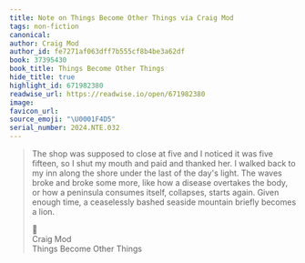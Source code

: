 ```yaml
---
title: Note on Things Become Other Things via Craig Mod
tags: non-fiction
canonical:
author: Craig Mod
author_id: fe7271af063dff7b555cf8b4be3a62df
book: 37395430
book_title: Things Become Other Things
hide_title: true
highlight_id: 671982380
readwise_url: https://readwise.io/open/671982380
image:
favicon_url:
source_emoji: "\U0001F4D5"
serial_number: 2024.NTE.032
---
```

> The shop was supposed to close at five and I noticed it was five fifteen, so I shut my mouth and paid and thanked her. I walked back to my inn along the shore under the last of the day's light. The waves broke and broke some more, like how a disease overtakes the body, or how a peninsula consumes itself, collapses, starts again. Given enough time, a ceaselessly bashed seaside mountain briefly becomes a lion.
> <div class="quoteback-footer"><div class="quoteback-avatar"><span class="mini-emoji"> 📕</span></div><div class="quoteback-metadata"><div class="metadata-inner"><span style="display:none">FROM:</span><div aria-label="Craig Mod" class="quoteback-author"> Craig Mod</div><div aria-label="Things Become Other Things" class="quoteback-title"> Things Become Other Things</div></div></div></div>